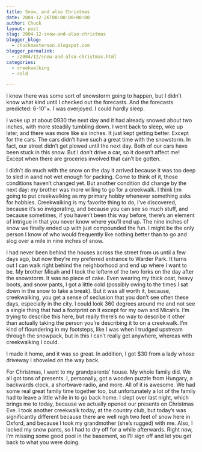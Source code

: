 ```yaml
---
title: Snow, and also Christmas
date: 2004-12-26T00:00:00+00:00
author: Chuck
layout: post
slug: 2004-12-snow-and-also-christmas
blogger_blog:
  - chuckmasterson.blogspot.com
blogger_permalink:
  - /2004/12/snow-and-also-christmas.html
categories:
  - creekwalking
  - cold

---
```

I knew there was some sort of snowstorm going to happen, but I didn’t know what
kind until I checked out the forecasts. And the forecasts predicted:
6-10&#8243;+. I was overjoyed. I could hardly sleep.

I woke up at about 0930 the next day and it had already snowed about two
inches, with more steadily tumbling down. I went back to sleep, wke up later,
and there was more like six inches. It just kept getting better. Except for the
cars. The cars didn’t have such a great time with the snowstorm. In fact, our
street didn’t get plowed until the next day. Both of our cars have been stuck
in this snow. But I don’t drive a car, so it doesn’t affect me! Except when
there are groceries involved that can’t be gotten.

I didn’t do much with the snow on the day it arrived because it was too deep to
sled in aand not wet enough for packing. Come to think of it, those conditions
haven’t changed yet. But another condition did change by the next day: my
brother was more willing to go for a creekwalk. I think I;m going to put
creekwalking as my primary hobby whenever something asks for hobbies.
Creekwalking is my favorite thing to do, I’ve discovered, because it’s so
invigorating, and because you can see so much stuff, and because sometimes, if
you haven’t been this way before, there’s an element of intrigue in that you
never know where you’ll end up. The nine inches of snow we finally ended up
with just compounded the fun. I might be the only person I know of who would
frequently like nothing better than to go and slog over a mile in nine inches
of snow.

I had never been behind the houses across the street from us until a few days
ago, but now they’re my preferred entrance to Warder Park. It turns out I can
walk right behind the neighborhood and end up where I want to be. My brother
Micah and I took the leftern of the two forks on the day after the snowstorm.
It was no piece of cake. Even wearing my thick coat, heavy boots, and snow
pants, I got a little cold (possibly owing to the times I sat down in the snow
to take a break). But it was all worth it, because, creekwalking, you get a
sense of seclusion that you don’t see often these days, especially in the city.
I could look 360 degrees around me and not see a single thing that had a
footprint on it except for my own and Micah’s. I’m trying to describe this
here, but really there’s no way to describe it other than actually taking the
person you’re describing it to on a creekwalk. I’m kind of floundering in my
footsteps, like I was when I trudged upstream through the snowpack, but in this
I can’t really get anywhere, whereas with creekwalking I could.

I made it home, and it was so great. In addition, I got $30 from a lady whose
driveway I shoveled on the way back.

For Christmas, I went to my grandparents’ house. My whole family did. We all
got tons of presents. I, personally, got a wooden puzzle from Hungary, a
backwards clock, a shortwave radio, and more. All of it is awesome. We had some
real great family time together too, but unfortunately a lot of the family had
to leave a little while in to go back home. I slept over last night, which
brings me to today, because we actually opened our presents on Christmas Eve. I
took another creekwalk today, at the country club, but today’s was
significantly different because there are well nigh two feet of snow here in
Oxford, and because I took my grandmother (she’s rugged) with me. Also, I
lacked my snow pants, so I had to dry off for a while afterwards. Right now,
I’m missing some good pool in the basement, so I’ll sign off and let you get
back to what you were doing.
